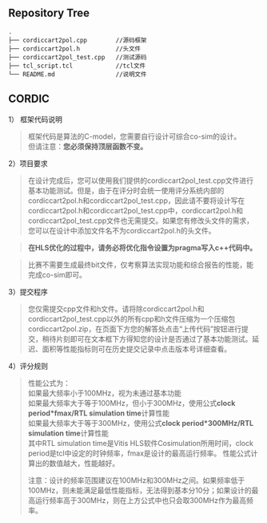 ## Repository Tree
```
.
├── cordiccart2pol.cpp        //源码框架
├── cordiccart2pol.h          //头文件
├── cordiccart2pol_test.cpp   //测试源码
├── tcl_script.tcl            //tcl文件
└── README.md                 //说明文件
```
## CORDIC

  1）	框架代码说明
  >框架代码是算法的C-model，您需要自行设计可综合co-sim的设计。  
  >但请注意：**您必须保持顶层函数不变。**

  2）项目要求  
  >在设计完成后，您可以使用我们提供的cordiccart2pol_test.cpp文件进行基本功能测试。但是，由于在评分时会统一使用评分系统内部的cordiccart2pol.h和cordiccart2pol_test.cpp，因此请不要将设计写在cordiccart2pol.h和cordiccart2pol_test.cpp中，cordiccart2pol.h和cordiccart2pol_test.cpp文件也无需提交。如果您有修改头文件的需求，您可以在设计中添加文件名不为cordiccart2pol.h的头文件。
  
  >**在HLS优化的过程中，请务必将优化指令设置为pragma写入c++代码中。**
  
  >比赛不需要生成最终bit文件，仅考察算法实现功能和综合报告的性能，能完成co-sim即可。
	
  3）提交程序
  >您仅需提交cpp文件和h文件。请将除cordiccart2pol.h和cordiccart2pol_test.cpp以外的所有cpp和h文件压缩为一个压缩包cordiccart2pol.zip，在页面下方您的解答处点击“上传代码”按钮进行提交，稍待片刻即可在文本框下方得知您的设计是否通过了基本功能测试。延迟、面积等性能指标则可在历史提交记录中点击版本号详细查看。
  
  4）评分规则
  >性能公式为：<br>
  >如果最大频率小于100MHz，视为未通过基本功能<br>
  >如果最大频率大于等于100MHz，但小于300MHz，使用公式**clock period*fmax/RTL simulation time**计算性能<br>
  >如果最大频率大于等于300MHz，使用公式**clock period*300MHz/RTL simulation time**计算性能<br>
  >其中RTL simulation time是Vitis HLS软件Cosimulation所用时间，clock period是tcl中设定的时钟频率，fmax是设计的最高运行频率。
  >性能公式计算出的数值越大，性能越好。
  >
  >注意：设计的频率范围建议在100MHz和300MHz之间。如果频率低于100MHz，则未能满足最低性能指标，无法得到基本分10分；如果设计的最高运行频率高于300MHz，则在上方公式中也只会取300MHz作为最高频率。

